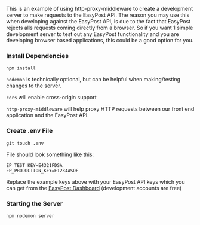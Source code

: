 This is an example of using http-proxy-middleware to create a development server to make requests to the EasyPost API. The reason you may use this when developing against the EasyPost API, is due to the fact that EasyPost rejects alls requests coming directly from a browser. So if you want 1 simple development server to test out any EasyPost functionality and you are developing browser based applications, this could be a good option for you.

### Install Dependencies

```
npm install
```

`nodemon` is technically optional, but can be helpful when making/testing changes to the server.

`cors` will enable cross-origin support

`http-proxy-middleware` will help proxy HTTP requests between our front end application and the EasyPost API.

### Create .env File

```
git touch .env
```

File should look something like this:

```
EP_TEST_KEY=E4321FDSA
EP_PRODUCTION_KEY=E1234ASDF
```

Replace the example keys above with your EasyPost API keys which you can get from the [EasyPost Dashboard](https://www.easypost.com/account/api-keys) (development accounts are free)


### Starting the Server

```
npm nodemon server
```
